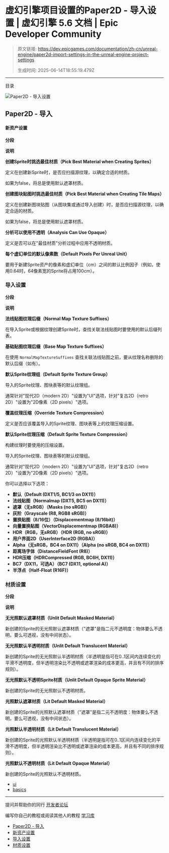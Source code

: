 # 虚幻引擎项目设置的Paper2D - 导入设置 | 虚幻引擎 5.6 文档 | Epic Developer Community

> 原文链接: https://dev.epicgames.com/documentation/zh-cn/unreal-engine/paper2d-import-settings-in-the-unreal-engine-project-settings
> 
> 生成时间: 2025-06-14T18:55:19.479Z

---

目录

![Paper2D - 导入设置](https://dev.epicgames.com/community/api/documentation/image/4233fed6-ac4d-4033-a83b-435267fbd28d?resizing_type=fill&width=1920&height=335)

## Paper2D - 导入

#### 新资产设置

**分段**

**说明**

**创建Sprite时挑选最佳材质（Pick Best Material when Creating Sprites）**

定义在创建新Sprite时，是否应扫描源纹理，以确定合适的材质。

如果为false，将总是使用默认遮罩材质。

**创建图块贴图时挑选最佳材质（Pick Best Material when Creating Tile Maps）**

定义在创建新图块贴图（从图块集或通过导入创建）时，是否应扫描源纹理，以确定合适的材质。

如果为false，将总是使用默认遮罩材质。

**分析可以使用不透明（Analysis Can Use Opaque）**

定义是否可以在"最佳材质"分析过程中应用不透明材质。

**每个虚幻单位的默认像素数（Default Pixels Per Unreal Unit）**

要用于新建Sprite资产的像素和虚幻单位（cm）之间的默认比例因子（例如，使用0.64时，64像素宽的Sprite将占用100cm）。

### 导入设置

**分段**

**说明**

**法线贴图纹理后缀（Normal Map Texture Suffixes）**

在导入Sprite或根据纹理创建Sprite时，查找关联法线贴图时要使用的默认后缀列表。

**基础贴图纹理后缀（Base Map Texture Suffixes）**

在使用 `NormalMapTextureSuffixes` 查找关联法线贴图之前，要从纹理名称删除的默认后缀（如有）。

**默认Sprite纹理组（Default Sprite Texture Group）**

导入的Sprite纹理、图块表等的默认纹理组。

通常针对"现代2D（modern 2D）"设置为"UI"选项，针对"复古2D（retro 2D）"设置为"2D像素（2D pixels）"选项。

**覆盖纹理压缩（Override Texture Compression）**

定义是否应该覆盖导入的Sprite纹理、图块表等上的纹理压缩设置。

**默认Sprite纹理压缩（Default Sprite Texture Compression）**

构建纹理时要使用的压缩设置。

导入的Sprite纹理、图块表等的默认纹理组。

通常针对"现代2D（modern 2D）"设置为"UI"选项，针对"复古2D（retro 2D）"设置为"2D像素（2D pixels）"选项。

你可以选择以下选项：

-   **默认（Default (DXT1/5, BC1/3 on DX11)）**
-   **法线贴图（Normalmap (DXT5, BC5 on DX11)）**
-   **遮罩（无sRGB）（Masks (no sRGB)）**
-   **灰阶（Grayscale (R8, RGB8 sRGB)）**
-   **置换贴图（8/16位）（Displacementmap (8/16bit)）**
-   **向量置换贴图（VectorDisplacementmap (RGBA8)）**
-   **HDR（RGB，无sRGB）（HDR (RGB, no sRGB)）**
-   **用户界面2D（UserInterface2D (RGBA)）**
-   **Alpha（无sRGB，BC4 on DX11）（Alpha (no sRGB, BC4 on DX11)）**
-   **距离场字体（DistanceFieldFont (R8)）**
-   **HDR压缩（HDRCompressed (RGB, BC6H, DX11)）**
-   **BC7（DX11，可选A）（BC7 (DX11, optional A)）**
-   **半浮点（Half-Float (R16F)）**

### 材质设置

**分段**

**说明**

**无光照默认遮罩材质（Unlit Default Masked Material）**

新创建的Sprite的无光照默认遮罩材质（"遮罩"是指二元不透明度：物体要么不透明，要么可透视，没有中间状态）。

**无光照默认半透明材质（Unlit Default Translucent Material）**

新创建的Sprite的无光照默认半透明材质（半透明是指可在0..1区间内连续变化的平滑不透明度，但半透明渲染比不透明或遮罩渲染的成本更高，并且有不同的排序规则）。

**无光照默认不透明Sprite材质（Unlit Default Opaque Sprite Material）**

新创建的Sprite的无光照默认不透明材质。

**光照默认遮罩材质（Lit Default Masked Material）**

新创建的Sprite的光照默认遮罩材质（"遮罩"是指二元不透明度：物体要么不透明，要么可透视，没有中间状态）。

**光照默认半透明材质（Lit Default Translucent Material）**

新创建的Sprite的光照默认半透明材质（半透明是指可在0..1区间内连续变化的平滑不透明度，但半透明渲染比不透明或遮罩渲染的成本更高，并且有不同的排序规则）。

**光照默认不透明材质（Lit Default Opaque Material）**

新创建的Sprite的光照默认不透明材质。

-   [ui](https://dev.epicgames.com/community/search?query=ui)
-   [basics](https://dev.epicgames.com/community/search?query=basics)

* * *

提问并帮助你的同行 [开发者论坛](https://forums.unrealengine.com/categories?tag=unreal-engine)

编写你自己的教程或阅读其他人的教程 [学习库](https://dev.epicgames.com/community/unreal-engine/learning)

-   [Paper2D - 导入](/documentation/zh-cn/unreal-engine/paper2d-import-settings-in-the-unreal-engine-project-settings#paper2d-%E5%AF%BC%E5%85%A5)
-   [新资产设置](/documentation/zh-cn/unreal-engine/paper2d-import-settings-in-the-unreal-engine-project-settings#%E6%96%B0%E8%B5%84%E4%BA%A7%E8%AE%BE%E7%BD%AE)
-   [导入设置](/documentation/zh-cn/unreal-engine/paper2d-import-settings-in-the-unreal-engine-project-settings#%E5%AF%BC%E5%85%A5%E8%AE%BE%E7%BD%AE)
-   [材质设置](/documentation/zh-cn/unreal-engine/paper2d-import-settings-in-the-unreal-engine-project-settings#%E6%9D%90%E8%B4%A8%E8%AE%BE%E7%BD%AE)